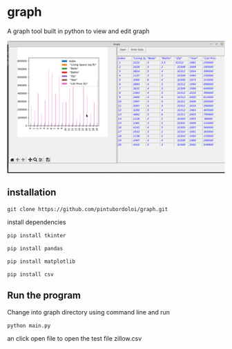 # graph

A graph tool built in python to view and edit graph

![](https://github.com/fluffyP4nd4/graph/blob/main/Screenshot.png)

## installation 
```
git clone https://github.com/pintubordoloi/graph.git
```
install dependencies
```
pip install tkinter
```
```
pip install pandas
```
```
pip install matplotlib
```
```
pip install csv
```


## Run the program
Change into graph directory using command line and 
run 
```
python main.py
```
an click open file to open the test file zillow.csv
